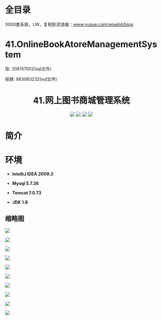 # 全目录

3000套系统，LW，复制到流浪器：www.yuque.com/wisebit/blog
# 41.OnlineBookAtoreManagementSystem



<p>抠: 206157502(sql文件)</p>
<p>抠群: 983063232(sql文件)</p>

<p><h1 align="center">41.网上图书商城管理系统</h1></p>

<p align="center">
	<img src="https://img.shields.io/badge/jdk-1.8-orange.svg"/>
    <img src="https://img.shields.io/badge/servlet-5.x-lightgrey.svg"/>
    <img src="https://img.shields.io/badge/jsp-3.x-blue.svg"/>
    <img src="https://img.shields.io/badge/jdbc-3.x-blue.svg"/>
</p>

# 简介
>

# 环境

- <b>IntelliJ IDEA 2009.3</b>

- <b>Mysql 5.7.26</b>

- <b>Tomcat 7.0.73</b>

- <b>JDK 1.8</b>


## 缩略图

![](https://bitwise.oss-cn-heyuan.aliyuncs.com/2024/9/10/241f36d8-b181-4f85-a204-ec18c2d327c8.png)

![](https://bitwise.oss-cn-heyuan.aliyuncs.com/2024/9/10/57dd96a2-5f3c-446c-98b8-64a6e7dc8d23.png)

![](https://bitwise.oss-cn-heyuan.aliyuncs.com/2024/9/10/df345519-ba3e-4126-981a-7d39561e8c3a.png)

![](https://bitwise.oss-cn-heyuan.aliyuncs.com/2024/9/10/7b4b4655-8a31-4c3e-a3fe-c89b255da072.png)

![](https://bitwise.oss-cn-heyuan.aliyuncs.com/2024/9/10/5821ce81-f3b6-4c65-9efc-767dcce150de.png)

![](https://bitwise.oss-cn-heyuan.aliyuncs.com/2024/9/10/5e48d1c4-455b-4d60-9971-1a0dbbdb1c6c.png)

![](https://bitwise.oss-cn-heyuan.aliyuncs.com/2024/9/10/4c91cbfa-7c7b-4dd1-a91c-d49788fe64f8.png)

![](https://bitwise.oss-cn-heyuan.aliyuncs.com/2024/9/10/49761a09-8a19-4975-9a3f-707855e8f376.png)

![](https://bitwise.oss-cn-heyuan.aliyuncs.com/2024/9/10/b427b9c6-16a6-4a2f-b8ff-6d80b767bb84.png)

![](https://bitwise.oss-cn-heyuan.aliyuncs.com/2024/9/10/a77a4b24-c824-463a-954b-517c25829649.png)

